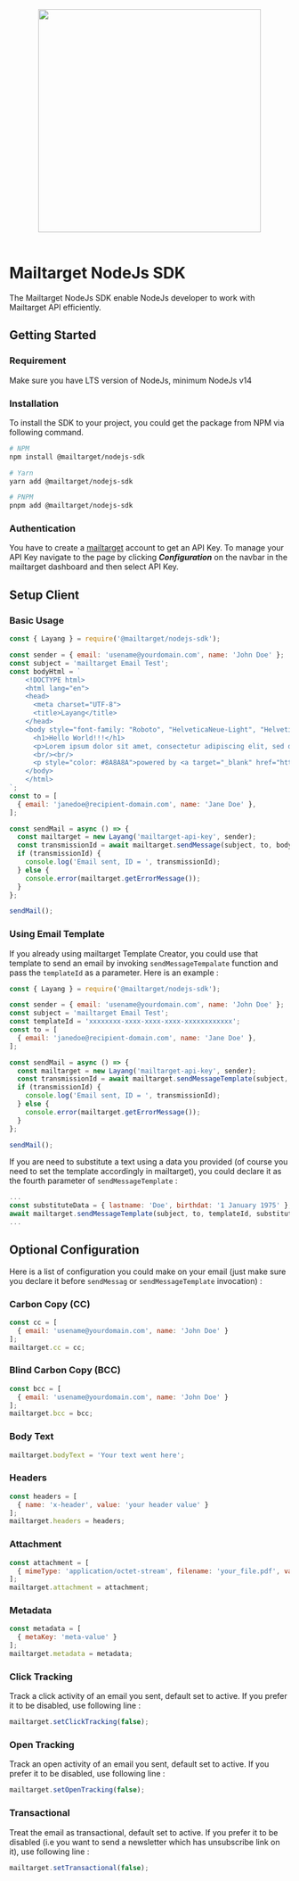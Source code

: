 <div align="center">
   <a href="https://mailtarget.co">
      <img width="400px" src="https://raw.githubusercontent.com/novando-mtarget/mailtarget-nodejs-sdk/master/assets/mailtarget.png" />
   </a>
   <br><br>
</div>

# Mailtarget NodeJs SDK

The Mailtarget NodeJs SDK enable NodeJs developer to work with Mailtarget API efficiently.

## Getting Started

### Requirement
Make sure you have LTS version of NodeJs, minimum NodeJs v14 

### Installation
To install the SDK to your project, you could get the package from NPM via following command.
```sh
# NPM
npm install @mailtarget/nodejs-sdk

# Yarn
yarn add @mailtarget/nodejs-sdk

# PNPM
pnpm add @mailtarget/nodejs-sdk
```

### Authentication
You have to create a [mailtarget](https://app.mailtarget.co/signup?ref=65e6cf4d63d7ae0008b3e4eb) account to get an API Key.
To manage your API Key navigate to the page by clicking ***Configuration*** on the navbar in the mailtarget dashboard
and then select API Key.

## Setup Client

### Basic Usage
```js
const { Layang } = require('@mailtarget/nodejs-sdk');

const sender = { email: 'usename@yourdomain.com', name: 'John Doe' };
const subject = 'mailtarget Email Test';
const bodyHtml = `
    <!DOCTYPE html>
    <html lang="en">
    <head>
      <meta charset="UTF-8">
      <title>Layang</title>
    </head>
    <body style="font-family: "Roboto", "HelveticaNeue-Light", "Helvetica Neue Light", "Helvetica Neue", Helvetica, Arial, "Lucida Grande", sans-serif">
      <h1>Hello World!!!</h1>
      <p>Lorem ipsum dolor sit amet, consectetur adipiscing elit, sed do eiusmod tempor incididunt ut labore et dolore magna aliqua.</p>
      <br/><br/>
      <p style="color: #8A8A8A">powered by <a target="_blank" href="https://mailtarget.co" style="color: #8A8A8A">mailtarget</a></p>
    </body>
    </html>
`;
const to = [
  { email: 'janedoe@recipient-domain.com', name: 'Jane Doe' },
];

const sendMail = async () => {
  const mailtarget = new Layang('mailtarget-api-key', sender);
  const transmissionId = await mailtarget.sendMessage(subject, to, bodyHtml);
  if (transmissionId) {
    console.log('Email sent, ID = ', transmissionId);
  } else {
    console.error(mailtarget.getErrorMessage());
  }
};

sendMail();
```

### Using Email Template
If you already using mailtarget Template Creator,
you could use that template to send an email by invoking `sendMessageTempalate` function and pass the `templateId` as a parameter.
Here is an example :
```js
const { Layang } = require('@mailtarget/nodejs-sdk');

const sender = { email: 'usename@yourdomain.com', name: 'John Doe' };
const subject = 'mailtarget Email Test';
const templateId = 'xxxxxxxx-xxxx-xxxx-xxxx-xxxxxxxxxxxx';
const to = [
  { email: 'janedoe@recipient-domain.com', name: 'Jane Doe' },
];

const sendMail = async () => {
  const mailtarget = new Layang('mailtarget-api-key', sender);
  const transmissionId = await mailtarget.sendMessageTemplate(subject, to, templateId);
  if (transmissionId) {
    console.log('Email sent, ID = ', transmissionId);
  } else {
    console.error(mailtarget.getErrorMessage());
  }
};

sendMail();
```

If you are need to substitute a text using a data you provided
(of course you need to set the template accordingly in mailtarget),
you could declare it as the fourth parameter of `sendMessageTemplate` :
```js
...
const substituteData = { lastname: 'Doe', birthdat: '1 January 1975' };
await mailtarget.sendMessageTemplate(subject, to, templateId, substituteData);
...
```

## Optional Configuration
Here is a list of configuration you could make on your email
(just make sure you declare it before `sendMessag` or `sendMessageTemplate` invocation) :

### Carbon Copy (CC)
```js
const cc = [
  { email: 'usename@yourdomain.com', name: 'John Doe' }
];
mailtarget.cc = cc;
```

### Blind Carbon Copy (BCC)
```js
const bcc = [
  { email: 'usename@yourdomain.com', name: 'John Doe' }
];
mailtarget.bcc = bcc;
```

### Body Text
```js
mailtarget.bodyText = 'Your text went here';
```

### Headers
```js
const headers = [
  { name: 'x-header', value: 'your header value' }
];
mailtarget.headers = headers;
```

### Attachment
```js
const attachment = [
  { mimeType: 'application/octet-stream', filename: 'your_file.pdf', value: 'some-value' }
];
mailtarget.attachment = attachment;
```

### Metadata
```js
const metadata = [
  { metaKey: 'meta-value' }
];
mailtarget.metadata = metadata;
```

### Click Tracking
Track a click activity of an email you sent, default set to active. If you prefer it to be disabled, use following line :
```js
mailtarget.setClickTracking(false);
```

### Open Tracking
Track an open activity of an email you sent, default set to active. If you prefer it to be disabled, use following line :
```js
mailtarget.setOpenTracking(false);
```

### Transactional
Treat the email as transactional, default set to active. If you prefer it to be disabled (i.e you want to send a newsletter which has unsubscribe link on it), use following line :
```js
mailtarget.setTransactional(false);
```
